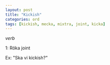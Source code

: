 ```yaml
---
layout: post
title: "Kickish"
categories: ord
tags: [kickish, mecka, mixtra, joint, kicka]
---
```


*verb*

1: Röka joint

Ex: "Ska vi kickish?"